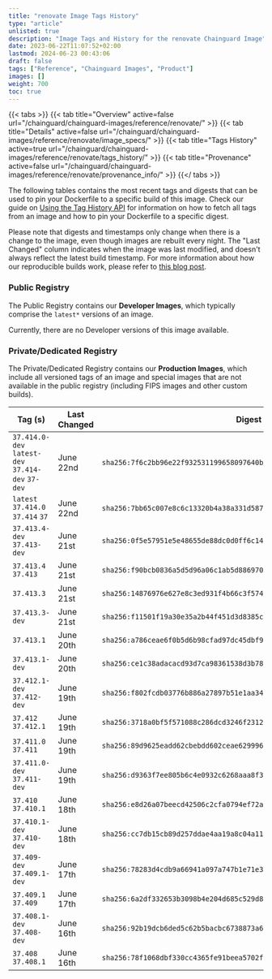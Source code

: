 ```yaml
---
title: "renovate Image Tags History"
type: "article"
unlisted: true
description: "Image Tags and History for the renovate Chainguard Image"
date: 2023-06-22T11:07:52+02:00
lastmod: 2024-06-23 00:43:06
draft: false
tags: ["Reference", "Chainguard Images", "Product"]
images: []
weight: 700
toc: true
---
```


{{< tabs >}}
{{< tab title="Overview" active=false url="/chainguard/chainguard-images/reference/renovate/" >}}
{{< tab title="Details" active=false url="/chainguard/chainguard-images/reference/renovate/image_specs/" >}}
{{< tab title="Tags History" active=true url="/chainguard/chainguard-images/reference/renovate/tags_history/" >}}
{{< tab title="Provenance" active=false url="/chainguard/chainguard-images/reference/renovate/provenance_info/" >}}
{{</ tabs >}}

The following tables contains the most recent tags and digests that can be used to pin your Dockerfile to a specific build of this image. Check our guide on [Using the Tag History API](/chainguard/chainguard-images/using-the-tag-history-api/) for information on how to fetch all tags from an image and how to pin your Dockerfile to a specific digest.

Please note that digests and timestamps only change when there is a change to the image, even though images are rebuilt every night. The "Last Changed" column indicates when the image was last modified, and doesn't always reflect the latest build timestamp. For more information about how our reproducible builds work, please refer to [this blog post](https://www.chainguard.dev/unchained/reproducing-chainguards-reproducible-image-builds).

### Public Registry
The Public Registry contains our **Developer Images**, which typically comprise the `latest*` versions of an image.

Currently, there are no Developer versions of this image available.

### Private/Dedicated Registry
The Private/Dedicated Registry contains our **Production Images**, which include all versioned tags of an image and special images that are not available in the public registry (including FIPS images and other custom builds).

| Tag (s)                                            | Last Changed | Digest                                                                    |
|----------------------------------------------------|--------------|---------------------------------------------------------------------------|
|  `37.414.0-dev` `latest-dev` `37.414-dev` `37-dev` | June 22nd    | `sha256:7f6c2bb96e22f932531199658097640b3d584f833c08e578e759f2908e19f7d4` |
|  `latest` `37.414.0` `37.414` `37`                 | June 22nd    | `sha256:7bb65c007e8c6c13320b4a38a331d5873051ebad80cc1483798007632ac9938b` |
|  `37.413.4-dev` `37.413-dev`                       | June 21st    | `sha256:0f5e57951e5e48655de88dc0d0ff6c145efecb3d2048b997856dce7b9e4b440e` |
|  `37.413.4` `37.413`                               | June 21st    | `sha256:f90bcb0836a5d5d96a06c1ab5d886970860754e9739b4c080c201e97809b313d` |
|  `37.413.3`                                        | June 21st    | `sha256:14876976e627e8c3ed931f4b66c3f5747aa8a55e2ff828108a65b587486ee63f` |
|  `37.413.3-dev`                                    | June 21st    | `sha256:f11501f19a30e35a2b44f451d3d8385ce5d175d60897f19b57cb727dfaec9217` |
|  `37.413.1`                                        | June 20th    | `sha256:a786ceae6f0b5d6b98cfad97dc45dbf9e3348792ac0495ec853d9c910f3262d2` |
|  `37.413.1-dev`                                    | June 20th    | `sha256:ce1c38adacacd93d7ca98361538d3b7839fbb98cb5b91bdb6c06857a9be2bbee` |
|  `37.412.1-dev` `37.412-dev`                       | June 19th    | `sha256:f802fcdb03776b886a27897b51e1aa348e9aefb2968e23c5f968796472a6190b` |
|  `37.412` `37.412.1`                               | June 19th    | `sha256:3718a0bf5f571088c286dcd3246f23122e11c603adb8bd49f7f9dbca8ee6e65b` |
|  `37.411.0` `37.411`                               | June 19th    | `sha256:89d9625eadd62cbebdd602ceae629996468324a3da95de6689785269e42c5735` |
|  `37.411.0-dev` `37.411-dev`                       | June 19th    | `sha256:d9363f7ee805b6c4e0932c6268aaa8f350121ac1eddf3924a951e0a7b9456ead` |
|  `37.410` `37.410.1`                               | June 18th    | `sha256:e8d26a07beecd42506c2cfa0794ef72ae691856020ce484b48a46bde129e4ebb` |
|  `37.410.1-dev` `37.410-dev`                       | June 18th    | `sha256:cc7db15cb89d257ddae4aa19a8c04a113f3e631b828db2120d917d7bf53b10fb` |
|  `37.409-dev` `37.409.1-dev`                       | June 17th    | `sha256:78283d4cdb9a66941a097a747b1e71e397c633066433f8fb858c4ac7f3d3b9ce` |
|  `37.409.1` `37.409`                               | June 17th    | `sha256:6a2df332653b3098b4e204d685c529d8f2b84d914b1f7466cd8249949ee28738` |
|  `37.408.1-dev` `37.408-dev`                       | June 16th    | `sha256:92b19dcb6ded5c62b5bacbc6738873a6916cfab85b3d944510a3695e963b989c` |
|  `37.408` `37.408.1`                               | June 16th    | `sha256:78f1068dbf330cc4365fe91beea5702f399b5dab6eb133c05593803dfd316c13` |

